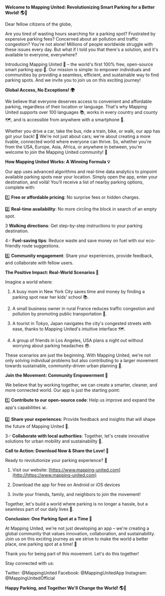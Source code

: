 **Welcome to Mapping United: Revolutionizing Smart Parking for a Better World! 🌎🚗**

Dear fellow citizens of the globe,

Are you tired of wasting hours searching for a parking spot? Frustrated by expensive parking fees? Concerned about air pollution and traffic congestion? You're not alone! Millions of people worldwide struggle with these issues every day. But what if I told you that there's a solution, and it's available to everyone, everywhere?

Introducing Mapping United 🚀 – the world's first 100% free, open-source smart parking app 📲. Our mission is simple: to empower individuals and communities by providing a seamless, efficient, and sustainable way to find parking spots. And we invite you to join us on this exciting journey!

**Global Access, No Exceptions! 🌍**

We believe that everyone deserves access to convenient and affordable parking, regardless of their location or language. That's why Mapping United supports over 100 languages 📚, works in every country and county 🗺️, and is accessible from anywhere with a smartphone 📱.

Whether you drive a car, take the bus, ride a train, bike, or walk, our app has got your back! 🙏 We're not just about cars; we're about creating a more livable, connected world where everyone can thrive. So, whether you're from the USA, Europe, Asia, Africa, or anywhere in between, you're welcome to join the Mapping United community! 🎉

**How Mapping United Works: A Winning Formula 💡**

Our app uses advanced algorithms and real-time data analytics to pinpoint available parking spots near your location. Simply open the app, enter your destination, and voilà! You'll receive a list of nearby parking options, complete with:

1️⃣ **Free or affordable pricing**: No surprise fees or hidden charges.

2️⃣ **Real-time availability**: No more circling the block in search of an empty spot.

3️ **Walking directions**: Get step-by-step instructions to your parking destination.

4️‌‍♂️ **Fuel-saving tips**: Reduce waste and save money on fuel with our eco-friendly route suggestions.

5️⃣ **Community engagement**: Share your experiences, provide feedback, and collaborate with fellow users.

**The Positive Impact: Real-World Scenarios 🌟**

Imagine a world where:

1. A busy mom in New York City saves time and money by finding a parking spot near her kids' school 📚.

2. A small business owner in rural France reduces traffic congestion and pollution by promoting public transportation 🚌.

3. A tourist in Tokyo, Japan navigates the city's congested streets with ease, thanks to Mapping United's intuitive interface 🗺️.

4. A group of friends in Los Angeles, USA plans a night out without worrying about parking headaches 😎.

These scenarios are just the beginning. With Mapping United, we're not only solving individual problems but also contributing to a larger movement towards sustainable, community-driven urban planning 🌿.

**Join the Movement: Community Empowerment 💪**

We believe that by working together, we can create a smarter, cleaner, and more connected world. Our app is just the starting point:

1️⃣ **Contribute to our open-source code**: Help us improve and expand the app's capabilities 📊.

2️⃣ **Share your experiences**: Provide feedback and insights that will shape the future of Mapping United 💬.

3️‌‍♂️ **Collaborate with local authorities**: Together, let's create innovative solutions for urban mobility and sustainability 🌈.

**Call to Action: Download Now & Share the Love! 📲**

Ready to revolutionize your parking experience? 🚀

1. Visit our website: [https://www.mapping-united.com](http://https://www.mapping-united.com)

2. Download the app for free on Android or iOS devices

3. Invite your friends, family, and neighbors to join the movement!

Together, let's build a world where parking is no longer a hassle, but a seamless part of our daily lives 🌈.

**Conclusion: One Parking Spot at a Time 🚀**

At Mapping United, we're not just developing an app – we're creating a global community that values innovation, collaboration, and sustainability. Join us on this exciting journey as we strive to make the world a better place, one parking spot at a time! 💖

Thank you for being part of this movement. Let's do this together!

Stay connected with us:

Twitter: @MappingUnited
Facebook: @MappingUnitedApp
Instagram: @MappingUnitedOfficial

**Happy Parking, and Together We'll Change the World! 🌎💪**